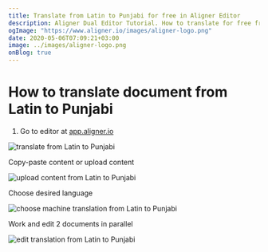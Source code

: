 ```yaml
---
title: Translate from Latin to Punjabi for free in Aligner Editor
description: Aligner Dual Editor Tutorial. How to translate for free from Latin to Punjabi. Aligner is multilingual document management platform. 
ogImage: "https://www.aligner.io/images/aligner-logo.png"
date: 2020-05-06T07:09:21+03:00
image: ../images/aligner-logo.png
onBlog: true
---
```


# How to translate document from Latin to Punjabi

1. Go to editor at [app.aligner.io](https://app.aligner.io "Aligner App web page")

![translate from Latin to Punjabi](../aligner-blank-editor.png "translate from Latin to Punjabi")

Copy-paste content or upload content

![upload content from Latin to Punjabi](../aligner-uploaded-document.png "upload content from Latin to Punjabi")

Choose desired language

![choose machine translation from Latin to Punjabi](../aligner-language-dropdown.png "choose machine translation from Latin to Punjabi")

Work and edit 2 documents in parallel

![edit translation from Latin to Punjabi](../aligner-double-sitded-editor.png "edit translation from Latin to Punjabi")

